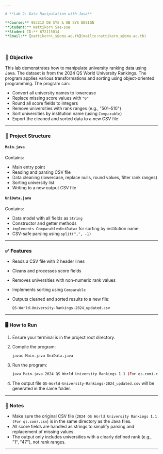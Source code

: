 ```yaml
---

# **Lab 2: Data Manipulation with Java**

**Course:** 953212 DB SYS & DB SYS DESIGN
**Student:** Nattikorn Sae-sue
**Student ID:** 672115014
**Email:** [nattikorn\_s@cmu.ac.th](mailto:nattikorn_s@cmu.ac.th)

---
```


### 📘 **Objective**

This lab demonstrates how to manipulate university ranking data using Java. The dataset is from the 2024 QS World University Rankings. The program applies various transformations and sorting using object-oriented programming. The program can:

* Convert all university names to lowercase
* Replace missing score values with `"0"`
* Round all score fields to integers
* Remove universities with rank ranges (e.g., "501–510")
* Sort universities by institution name (using `Comparable`)
* Export the cleaned and sorted data to a new CSV file

---

### 📂 **Project Structure**

#### `Main.java`

Contains:

* Main entry point
* Reading and parsing CSV file
* Data cleaning (lowercase, replace nulls, round values, filter rank ranges)
* Sorting university list
* Writing to a new output CSV file

#### `UniData.java`

Contains:

* Data model with all fields as `String`
* Constructor and getter methods
* `implements Comparable<UniData>` for sorting by institution name
* CSV-safe parsing using `split(",", -1)`

---

### ✅ **Features**

* Reads a CSV file with 2 header lines
* Cleans and processes score fields
* Removes universities with non-numeric rank values
* Implements sorting using `Comparable`
* Outputs cleaned and sorted results to a new file:

  ```
  QS-World-University-Rankings-2024_updated.csv
  ```

---

### 🖥️ **How to Run**

1. Ensure your terminal is in the project root directory.
2. Compile the program:

   ```bash
   javac Main.java UniData.java
   ```
3. Run the program:

   ```bash
   java Main.java 2024 QS World University Rankings 1.1 (For qs.com).csv
   ```
4. The output file `QS-World-University-Rankings-2024_updated.csv` will be generated in the same folder.

---

### 📝 **Notes**

* Make sure the original CSV file (`2024 QS World University Rankings 1.1 (For qs.com).csv`) is in the same directory as the Java files.
* All score fields are handled as strings to simplify parsing and replacement of missing values.
* The output only includes universities with a clearly defined rank (e.g., "1", "47"), not rank ranges.

---
